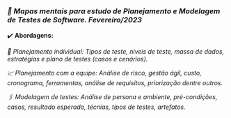 ### _**🧠 Mapas mentais para estudo de Planejamento e Modelagem de Testes de Software. Fevereiro/2023**_

 ✔️ **Abordagens:**

 _🧾  Planejamento individual: Tipos de teste, níveis de teste, massa de dados, estratégias e plano de testes (casos e cenários)._

 _📈  Planejamento com a equipe: Análise de risco, gestão ágil, custo, cronograma, ferramentas, análise de requisitos, priorização dentre outros._

 _🖇  Modelagem de testes: Análise de persona e ambiente, pré-condições, casos, resultado esperado, técnias, tipos de testes, artefatos._
